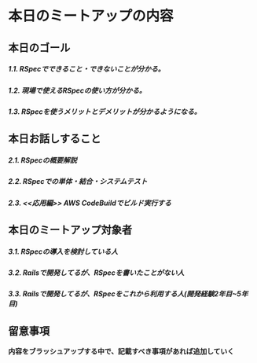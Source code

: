 # 本日のミートアップの内容
## 本日のゴール
##### 1.1. RSpecでできること・できないことが分かる。
##### 1.2. 現場で使えるRSpecの使い方が分かる。
##### 1.3. RSpecを使うメリットとデメリットが分かるようになる。

## 本日お話しすること
##### 2.1. RSpecの概要解説
##### 2.2. RSpecでの単体・結合・システムテスト
##### 2.3. <<応用編>> AWS CodeBuildでビルド実行する


## 本日のミートアップ対象者
##### 3.1. RSpecの導入を検討している人
##### 3.2. Railsで開発してるが、RSpecを書いたことがない人
##### 3.3. Railsで開発してるが、RSpecをこれから利用する人(開発経験2年目~5年目)

## 留意事項
**内容をブラッシュアップする中で、記載すべき事項があれば追加していく**
